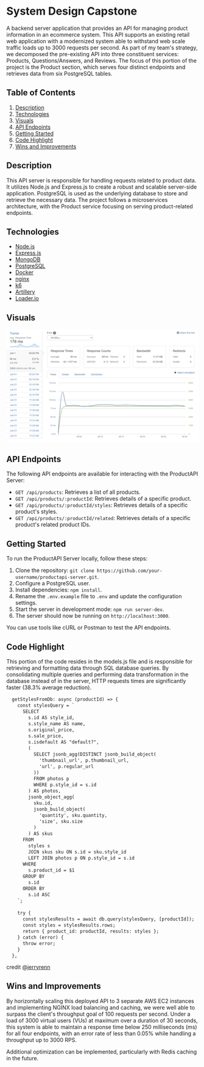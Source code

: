 # System Design Capstone

A backend server application that provides an API for managing product information in an ecommerce system. This API supports an existing retail web application with a modernized system able to withstand web scale traffic loads up to 3000 requests per second. As part of my team's strategy, we decomposed the pre-existing API into three constituent services: Products, Questions/Answers, and Reviews. The focus of this portion of the project is the Product section, which serves four distinct endpoints and retrieves data from six PostgreSQL tables.

## Table of Contents

1. [Description](#description)
2. [Technologies](#technologies)
3. [Visuals](#visuals)
4. [API Endpoints](#api-endpoints)
5. [Getting Started](#getting-started)
6. [Code Highlight](#code-highlight)
7. [Wins and Improvements](#wins-and-improvements)


## Description

This API server is responsible for handling requests related to product data. It utilizes Node.js and Express.js to create a robust and scalable server-side application. PostgreSQL is used as the underlying database to store and retrieve the necessary data. The project follows a microservices architecture, with the Product service focusing on serving product-related endpoints.


## Technologies

- [Node.js](https://nodejs.org/)
- [Express.js](https://expressjs.com/)
- [MongoDB](https://www.mongodb.com/)
- [PostgreSQL](https://www.postgresql.org/)
- [Docker](https://www.docker.com/)
- [nginx](https://nginx.org/)
- [k6](https://k6.io/)
- [Artillery](https://www.artillery.io/)
- [Loader.io](https://loader.io/)

## Visuals

![storeFront Solutions Home Page](./loader.io-test.png)


## API Endpoints

The following API endpoints are available for interacting with the ProductAPI Server:

- `GET /api/products`: Retrieves a list of all products.
- `GET /api/products/:productId`: Retrieves details of a specific product.
- `GET /api/products/:productId/styles`: Retrieves details of a specific product's styles.
- `GET /api/products/:productId/related`: Retrieves details of a specific product's related product IDs.

## Getting Started

To run the ProductAPI Server locally, follow these steps:

1. Clone the repository: `git clone https://github.com/your-username/productapi-server.git`.
2. Configure a PostgreSQL user.
3. Install dependencies: `npm install`.
4. Rename the `.env.example` file to `.env` and update the configuration settings.
5. Start the server in development mode: `npm run server-dev`.
6. The server should now be running on `http://localhost:3000`.

You can use tools like cURL or Postman to test the API endpoints.

## Code Highlight

This portion of the code resides in the models.js file and is responsible for retrieving and formatting data through SQL database queries. By consolidating multiple queries and performing data transformation in the database instead of in the server, HTTP requests times are significantly faster (38.3% average reduction).
```
  getStylesFromDb: async (productId) => {
    const stylesQuery = `
      SELECT
        s.id AS style_id,
        s.style_name AS name,
        s.original_price,
        s.sale_price,
        s.isdefault AS "default?",
        (
          SELECT jsonb_agg(DISTINCT jsonb_build_object(
            'thumbnail_url', p.thumbnail_url,
            'url', p.regular_url
          ))
          FROM photos p
          WHERE p.style_id = s.id
        ) AS photos,
        jsonb_object_agg(
          sku.id,
          jsonb_build_object(
            'quantity', sku.quantity,
            'size', sku.size
          )
        ) AS skus
      FROM
        styles s
        JOIN skus sku ON s.id = sku.style_id
        LEFT JOIN photos p ON p.style_id = s.id
      WHERE
        s.product_id = $1
      GROUP BY
        s.id
      ORDER BY
        s.id ASC
    `;

    try {
      const stylesResults = await db.query(stylesQuery, [productId]);
      const styles = stylesResults.rows;
      return { product_id: productId, results: styles };
    } catch (error) {
      throw error;
    }
  },
```
credit @[jerryrenn](https://github.com/jerryrenn)

## Wins and Improvements

By horizontally scaling this deployed API to 3 separate AWS EC2 instances and implementing NGINX load balancing and caching, we were well able to surpass the client's throughput goal of 100 requests per second. Under a load of 3000 virtual users (VUs) at maximum over a duration of 30 seconds, this system is able to maintain a response time below 250 milliseconds (ms) for all four endpoints, with an error rate of less than 0.05% while handling a throughput up to 3000 RPS.

Additional optimization can be implemented, particularly with Redis caching in the future.
